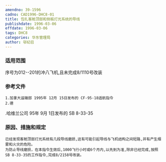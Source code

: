 ```yaml
---
amendno: 39-1596  
cadno: CAD1996-DHC8-01  
title: 包扎客舱顶部和侧板灯光系统的导线  
publishdate: 1996-03-06  
effdate: 1996-03-06  
tags: DHC8  
categories: 华东管理局  
author: 邬纪召  
---
```

  
### 适用范围  
序号为012--201的冲八飞机,且未完成8/1110号改装  
  
<!--more-->  
### 参考文件  
    1.加拿大运输部 1995年 12月 15日发布的 CF-95-18适航指令  
    2.德  
.哈维兰公司 95年 9月 1日发布的 SB 8-33-35  
  
### 原因、措施和规定  
    已经发现客舱顶部灯光系统有几段导线磨损,这有可能引起导线与飞机结构之间短路,并有产生烟雾和火灾的危险。  
    为防止导线磨损，在本指令生效后,1000飞行小时或6个月内,以先到为准,除非已经完成,按照SB 8-33-35的工作指令,完成8/2158号改装。  
